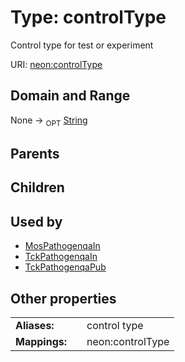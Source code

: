 
# Type: controlType


Control type for test or experiment

URI: [neon:controlType](https://data.neonscience.org/controlType)


## Domain and Range

None ->  <sub>OPT</sub> [String](types/String.md)

## Parents


## Children


## Used by

 * [MosPathogenqaIn](MosPathogenqaIn.md)
 * [TckPathogenqaIn](TckPathogenqaIn.md)
 * [TckPathogenqaPub](TckPathogenqaPub.md)

## Other properties

|  |  |  |
| --- | --- | --- |
| **Aliases:** | | control type |
| **Mappings:** | | neon:controlType |

